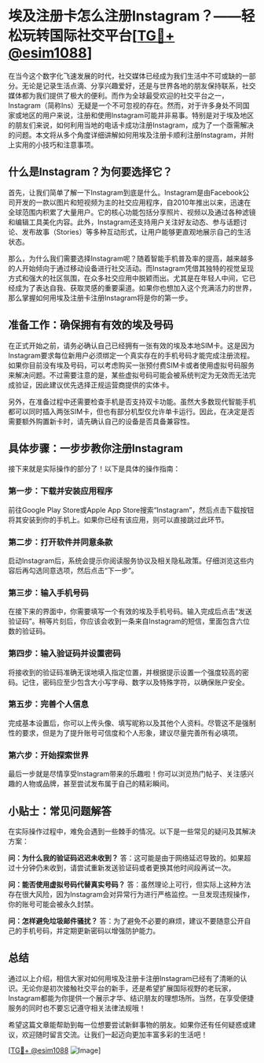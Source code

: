 # 埃及注册卡怎么注册Instagram？——轻松玩转国际社交平台[[TG💪+ @esim1088](https://t.me/s/esim1088)]

在当今这个数字化飞速发展的时代，社交媒体已经成为我们生活中不可或缺的一部分。无论是记录生活点滴、分享兴趣爱好，还是与世界各地的朋友保持联系，社交媒体都为我们提供了极大的便利。而作为全球最受欢迎的社交平台之一，Instagram（简称Ins）无疑是一个不可忽视的存在。然而，对于许多身处不同国家或地区的用户来说，注册和使用Instagram可能并非易事。特别是对于埃及地区的朋友们来说，如何利用当地的电话卡成功注册Instagram，成为了一个亟需解决的问题。本文将从多个角度详细讲解如何用埃及注册卡顺利注册Instagram，并附上实用的小技巧和注意事项。

## 什么是Instagram？为何要选择它？

首先，让我们简单了解一下Instagram到底是什么。Instagram是由Facebook公司开发的一款以图片和短视频为主的社交应用程序，自2010年推出以来，迅速在全球范围内积累了大量用户。它的核心功能包括分享照片、视频以及通过各种滤镜和编辑工具美化内容。此外，Instagram还支持用户关注好友动态、参与话题讨论、发布故事（Stories）等多种互动形式，让用户能够更直观地展示自己的生活状态。

那么，为什么我们需要选择Instagram呢？随着智能手机普及率的提高，越来越多的人开始倾向于通过移动设备进行社交活动。而Instagram凭借其独特的视觉呈现方式和强大的社区氛围，在众多社交应用中脱颖而出。尤其是在年轻人中间，它已经成为了表达自我、获取灵感的重要渠道。如果你也想加入这个充满活力的世界，那么掌握如何用埃及注册卡注册Instagram将是你的第一步。

## 准备工作：确保拥有有效的埃及号码

在正式开始之前，请务必确认自己已经拥有一张有效的埃及本地SIM卡。这是因为Instagram要求每位新用户必须绑定一个真实存在的手机号码才能完成注册流程。如果你目前没有埃及号码，可以考虑购买一张预付费SIM卡或者使用虚拟号码服务来解决问题。不过需要注意的是，某些虚拟号码可能会被系统判定为无效而无法完成验证，因此建议优先选择正规运营商提供的实体卡。

另外，在准备过程中还需要检查手机是否支持双卡功能。虽然大多数现代智能手机都可以同时插入两张SIM卡，但也有部分机型仅允许单卡运行。因此，在决定是否需要额外购置新卡时，请先确认自己的设备是否具备兼容性。

## 具体步骤：一步步教你注册Instagram

接下来就是实际操作的部分了！以下是具体的操作指南：

### 第一步：下载并安装应用程序
前往Google Play Store或Apple App Store搜索“Instagram”，然后点击下载按钮将其安装到你的手机上。如果你已经有该应用，则可以直接跳过此环节。

### 第二步：打开软件并同意条款
启动Instagram后，系统会提示你阅读服务协议及相关隐私政策。仔细浏览这些内容后再勾选同意选项，然后点击“下一步”。

### 第三步：输入手机号码
在接下来的界面中，你需要填写一个有效的埃及手机号码。输入完成后点击“发送验证码”。稍等片刻后，你应该会收到一条来自Instagram的短信，里面包含六位数的验证码。

### 第四步：输入验证码并设置密码
将接收到的验证码准确无误地填入指定位置，并根据提示设置一个强度较高的密码。记住，密码应至少包含大小写字母、数字以及特殊字符，以确保账户安全。

### 第五步：完善个人信息
完成基本设置后，你可以上传头像、填写昵称以及其他个人资料。尽管这不是强制性的要求，但是为了提升账号可信度和个人形象，建议尽量完善所有必填项。

### 第六步：开始探索世界
最后一步就是尽情享受Instagram带来的乐趣啦！你可以浏览热门帖子、关注感兴趣的人物或品牌，甚至尝试发布属于自己的精彩瞬间。

## 小贴士：常见问题解答

在实际操作过程中，难免会遇到一些棘手的情况。以下是一些常见的疑问及其解决方案：

**问：为什么我的验证码迟迟未收到？**
答：这可能是由于网络延迟导致的。如果超过十分钟仍未收到，请尝试重新发送验证码或者更换其他时间段再试一次。

**问：能否使用虚拟号码代替真实号码？**
答：虽然理论上可行，但实际上这种方法存在很大风险，因为Instagram会对异常行为进行严格监控。一旦发现违规操作，你的账号可能会被永久封禁。

**问：怎样避免垃圾邮件骚扰？**
答：为了避免不必要的麻烦，建议不要随意公开自己的手机号码，并定期更新密码以增强防护能力。

## 总结

通过以上介绍，相信大家对如何用埃及注册卡注册Instagram已经有了清晰的认识。无论你是初次接触社交平台的新手，还是希望扩展国际视野的老玩家，Instagram都能为你提供一个展示才华、结识朋友的理想场所。当然，在享受便捷服务的同时也不要忘记遵守相关法律法规哦！

希望这篇文章能帮助到每一位想要尝试新鲜事物的朋友。如果你还有任何疑惑或建议，欢迎随时留言交流。让我们一起迈向更加丰富多彩的生活吧！

[[TG💪+ @esim1088](https://t.me/s/esim1088) ![Image](https://i.postimg.cc/4NQfJmqS/Snipaste-2025-05-13-00-14-12.png)]